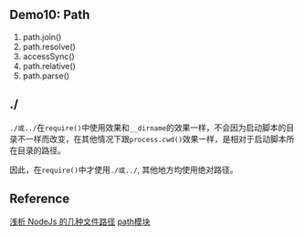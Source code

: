 ## Demo10: Path

1. path.join()
2. path.resolve()
3. accessSync()
4. path.relative()
5. path.parse()

## ./

`./或../`在`require()`中使用效果和`__dirname`的效果一样，不会因为启动脚本的目录不一样而改变，在其他情况下跟`process.cwd()`效果一样，是相对于启动脚本所在目录的路径。

因此，在`require()`中才使用`./或../`, 其他地方均使用绝对路径。

## Reference

[浅析 NodeJs 的几种文件路径](https://github.com/imsobear/blog/issues/48)
[path模块](http://javascript.ruanyifeng.com/nodejs/path.html)
